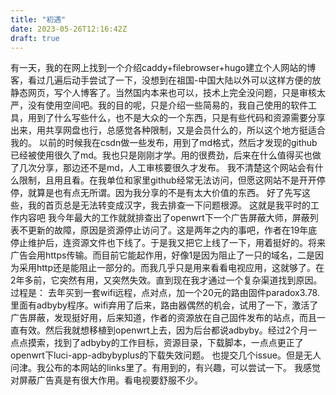 ```yaml
---
title: "初遇"
date: 2023-05-26T12:16:42Z
draft: true
---
```


有一天，我的在网上找到一个介绍caddy+filebrowser+hugo建立个人网站的博客，看过几遍后动手尝试了一下，没想到在祖国-中国大陆以外可以这样方便的放静态网页，写个人博客了。当然国内本来也可以，技术上完全没问题，只是审核太严，没有使用空间吧。我的目的呢，只是介绍一些简易的，我自己使用的软件工具，用到了什么写些什么，也不是大众的一个东西，只是有些代码和资源需要分享出来，用共享网盘也行，总感觉各种限制，又是会员什么的，所以这个地方挺适合我的。
    以前的时候我在csdn做一些发布，用到了md格式，然后才发现的github已经被使用很久了md。我也只是刚刚才学。用的很费劲，后来在什么值得买也做了几次分享，那边还不是md，人工审核要很久才发布。
    我不清楚这个网站会有什么限制，且用且看。在我单位和家里github经常无法访问，但愿这网站不是开开停停，就算是也有点无所谓。因为我分享的不是有太大价值的东西。
    好了先写这些，我的首页总是无法转变成汉字，我去排查一下问题根源。
    这就是我平时的工作内容吧
    我今年最大的工作就就排查出了openwrt下一个广告屏蔽大师，屏蔽列表不更新的故障，原因是资源停止访问了。这是两年之内的事吧，作者在19年底停止维护后，连资源文件也下线了。于是我又把它上线了一下，用着挺好的。将来广告会用https传输。而目前它能起作用，好像1是因为阻止了一只的域名，二是因为采用http还是能阻止一部分的。而我几乎只是用来看看电视应用，这就够了。在2年多前，它突然有用，又突然失效。直到现在我才通过一个复杂渠道找到原因。过程是：
    去年买到一套wifi远程，点对点，加一个20元的路由固件paradox3.78.里面有adbyby程序。wifi弃用了后来，路由器偶然的机会，试用了一下，激活了广告屏蔽，发现挺好用，后来知道，作者的资源放在自己固件发布的站点，而且一直有效。然后我就想移植到openwrt上去，因为后台都说adbyby。经过2个月一点点摸索，找到了adbyby的工作目标，资源目录，下载脚本，一点点更正了openwrt下luci-app-adbybyplus的下载失效问题。
    也提交几个issue。但是无人问津。我公布的本网站的links里了。有用到的，有兴趣，可以尝试一下。
    我感觉对屏蔽广告真是有很大作用。看电视要舒服不少。
    
